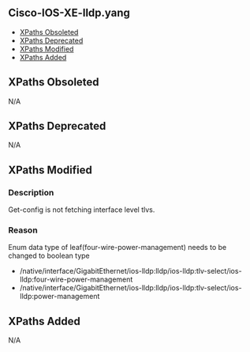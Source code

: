 ## Cisco-IOS-XE-lldp.yang

- [XPaths Obsoleted](#xpaths-obsoleted)
- [XPaths Deprecated](#xpaths-deprecated)
- [XPaths Modified](#xpaths-modified)
- [XPaths Added](#xpaths-added)

## XPaths Obsoleted

N/A

## XPaths Deprecated

N/A

## XPaths Modified

### Description

Get-config is not fetching interface level tlvs.

### Reason

Enum data type of leaf(four-wire-power-management) needs to be changed to boolean type

- /native/interface/GigabitEthernet/ios-lldp:lldp/ios-lldp:tlv-select/ios-lldp:four-wire-power-management
- /native/interface/GigabitEthernet/ios-lldp:lldp/ios-lldp:tlv-select/ios-lldp:power-management

## XPaths Added

N/A


